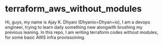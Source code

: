 # terraform_aws_without_modules
Hi, guys, my name is Ajay K. Dhyani (Dhyanio=Dhyan+io), I am a devops engineer, trying to learn daily something new alongwith brushing my previous leaning. 
In this repo, I am writing terraform codes without modules, for some basic AWS infra provissoining.
